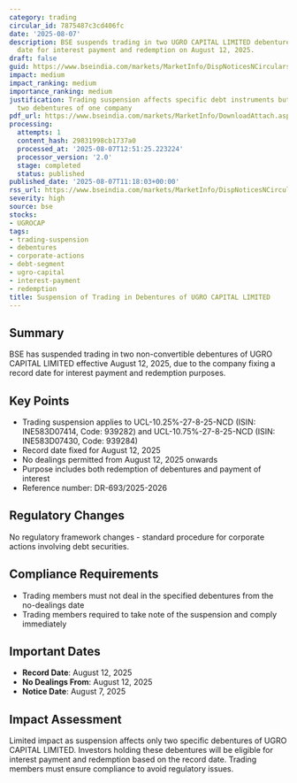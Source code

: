 ```yaml
---
category: trading
circular_id: 7875487c3cd406fc
date: '2025-08-07'
description: BSE suspends trading in two UGRO CAPITAL LIMITED debentures due to record
  date for interest payment and redemption on August 12, 2025.
draft: false
guid: https://www.bseindia.com/markets/MarketInfo/DispNoticesNCirculars.aspx?Noticeid={C69CF12C-BE3C-4DFD-B059-C0FB926145DA}&noticeno=20250807-24&dt=08/07/2025&icount=24&totcount=37&flag=0
impact: medium
impact_ranking: medium
importance_ranking: medium
justification: Trading suspension affects specific debt instruments but limited to
  two debentures of one company
pdf_url: https://www.bseindia.com/markets/MarketInfo/DownloadAttach.aspx?id=20250807-24&attachedId=
processing:
  attempts: 1
  content_hash: 29831998cb1737a0
  processed_at: '2025-08-07T12:51:25.223224'
  processor_version: '2.0'
  stage: completed
  status: published
published_date: '2025-08-07T11:18:03+00:00'
rss_url: https://www.bseindia.com/markets/MarketInfo/DispNoticesNCirculars.aspx?Noticeid={C69CF12C-BE3C-4DFD-B059-C0FB926145DA}&noticeno=20250807-24&dt=08/07/2025&icount=24&totcount=37&flag=0
severity: high
source: bse
stocks:
- UGROCAP
tags:
- trading-suspension
- debentures
- corporate-actions
- debt-segment
- ugro-capital
- interest-payment
- redemption
title: Suspension of Trading in Debentures of UGRO CAPITAL LIMITED
---
```


## Summary

BSE has suspended trading in two non-convertible debentures of UGRO CAPITAL LIMITED effective August 12, 2025, due to the company fixing a record date for interest payment and redemption purposes.

## Key Points

- Trading suspension applies to UCL-10.25%-27-8-25-NCD (ISIN: INE583D07414, Code: 939282) and UCL-10.75%-27-8-25-NCD (ISIN: INE583D07430, Code: 939284)
- Record date fixed for August 12, 2025
- No dealings permitted from August 12, 2025 onwards
- Purpose includes both redemption of debentures and payment of interest
- Reference number: DR-693/2025-2026

## Regulatory Changes

No regulatory framework changes - standard procedure for corporate actions involving debt securities.

## Compliance Requirements

- Trading members must not deal in the specified debentures from the no-dealings date
- Trading members required to take note of the suspension and comply immediately

## Important Dates

- **Record Date**: August 12, 2025
- **No Dealings From**: August 12, 2025
- **Notice Date**: August 7, 2025

## Impact Assessment

Limited impact as suspension affects only two specific debentures of UGRO CAPITAL LIMITED. Investors holding these debentures will be eligible for interest payment and redemption based on the record date. Trading members must ensure compliance to avoid regulatory issues.